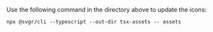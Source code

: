 Use the following command in the directory above to update the icons:
```shell
npx @svgr/cli --typescript --out-dir tsx-assets -- assets
```
